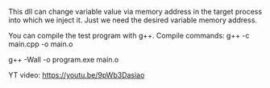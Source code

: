 This dll can change variable value via memory address in the target process into which we inject it.
Just we need the desired variable memory address.

You can compile the test program with g++. 
Compile commands: 
g++ -c main.cpp -o main.o

g++ -Wall -o program.exe main.o 

YT video: https://youtu.be/9pWb3Dasiao
